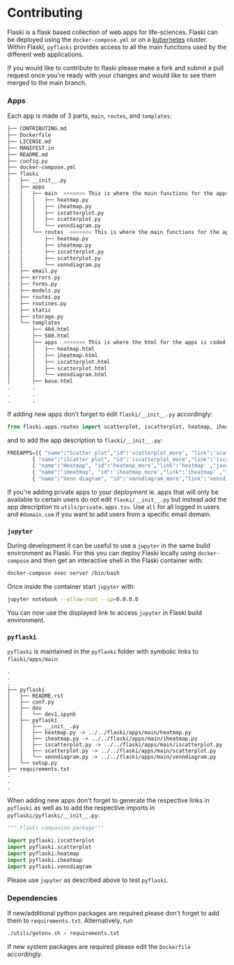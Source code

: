 # Contributing

Flaski is a flask based collection of web apps for life-sciences. Flaski can be deployed using the `docker-compose.yml` or on a [kubernetes](https://github.com/mpg-age-bioinformatics/flaski/tree/master/kubernetes#kubernetes) cluster. Within Flaski, `pyflaski` provides access to all the main functions used by the different web applications.

If you would like to contribute to flaski please make a fork and submit a pull request once you're ready with your changes and would like to see them merged to the main branch.

### Apps

Each app is made of 3 parts, `main`, `routes`, and `templates`:

```bash
├── CONTRIBUTING.md
├── Dockerfile
├── LICENSE.md
├── MANIFEST.in
├── README.md
├── config.py
├── docker-compose.yml
├── flaski
│   ├── __init__.py
│   ├── apps
│   │   ├── main  <<<<<<< This is where the main functions for the apps are stored >>>>>>>
│   │   │   ├── heatmap.py
│   │   │   ├── iheatmap.py
│   │   │   ├── iscatterplot.py
│   │   │   ├── scatterplot.py
│   │   │   └── venndiagram.py
│   │   └── routes  <<<<<<< This is where the main functions for the apps are connected to html output and input >>>>>>>
│   │       ├── heatmap.py
│   │       ├── iheatmap.py
│   │       ├── iscatterplot.py
│   │       ├── scatterplot.py
│   │       └── venndiagram.py
│   ├── email.py
│   ├── errors.py
│   ├── forms.py
│   ├── models.py
│   ├── routes.py
│   ├── routines.py
│   ├── static
│   ├── storage.py
│   └── templates
│       ├── 404.html
│       ├── 500.html
│       ├── apps  <<<<<<< This is where the html for the apps is coded >>>>>>>
│       │   ├── heatmap.html
│       │   ├── iheatmap.html
│       │   ├── iscatterplot.html
│       │   ├── scatterplot.html
│       │   └── venndiagram.html
│       ├── base.html
.       .
.       .
.       .
```
If adding new apps don't forget to edit `flaski/__init__.py` accordingly:
```python
from flaski.apps.routes import scatterplot, iscatterplot, heatmap, iheatmap, venndiagram
```
and to add the app description to `flaski/__init__.py`:
```python
FREEAPPS=[{ "name":"Scatter plot","id":'scatterplot_more', "link":'scatterplot' , "java":"javascript:ReverseDisplay('scatterplot_more')", "description":"A static scatterplot app." },\
        { "name":"iScatter plot", "id":'iscatterplot_more',"link":'iscatterplot' ,"java":"javascript:ReverseDisplay('iscatterplot_more')", "description":"An intreactive scatterplot app."},\
        { "name":"Heatmap", "id":'heatmap_more',"link":'heatmap' ,"java":"javascript:ReverseDisplay('heatmap_more')", "description":"An heatmap plotting app."},\
        { "name":"iHeatmap", "id":'iheatmap_more',"link":'iheatmap' ,"java":"javascript:ReverseDisplay('iheatmap_more')", "description":"An interactive heatmap plotting app."},\
        { "name":"Venn diagram", "id":'venndiagram_more',"link":'venndiagram' ,"java":"javascript:ReverseDisplay('venndiagram_more')", "description":"A venn diagram plotting app."} ]
```
If you're adding private apps to your deployment ie. apps that will only be available to certain users do not edit `flaski/__init__.py` but instead add the app description to `utils/private.apps.tsv`.
Use `all` for all logged in users and `#domain.com` if you want to add users from a specific email domain.

### `jupyter`

During development it can be useful to use a `jupyter` in the same build environment as Flaski. For this you can deploy Flaski locally using `docker-compose` 
and then get an interactive shell in the Flaski container with:
```bash
docker-compose exec server /bin/bash
```
Once inside the container start `jupyter` with:
```bash
jupyter notebook --allow-root --ip=0.0.0.0
```
You can now use the displayed link to access `jupyter` in Flaski build environment.

### `pyflaski`

`pyflaski` is maintained in the `pyflaski` folder with symbolic links to `flaski/apps/main`:
```
.
.
.
├── pyflaski
│   ├── README.rst
│   ├── conf.py
│   ├── dev
│   │   └── dev1.ipynb
│   ├── pyflaski
│   │   ├── __init__.py
│   │   ├── heatmap.py -> ../../flaski/apps/main/heatmap.py
│   │   ├── iheatmap.py -> ../../flaski/apps/main/iheatmap.py
│   │   ├── iscatterplot.py -> ../../flaski/apps/main/iscatterplot.py
│   │   ├── scatterplot.py -> ../../flaski/apps/main/scatterplot.py
│   │   └── venndiagram.py -> ../../flaski/apps/main/venndiagram.py
│   └── setup.py
├── requirements.txt
.
.
.
```
When adding new apps don't forget to generate the respective links in `pyflaski` as well as to add the respective imports
in `pyflaski/pyflaski/__init__.py`:
```python
""" Flaski companion package"""

import pyflaski.iscatterplot
import pyflaski.scatterplot
import pyflaski.heatmap
import pyflaski.iheatmap
import pyflaski.venndiagram
```
Please use `jupyter` as described above to test `pyflaski`.

### Dependencies

If new/additional python packages are required please don't forget to add them to `requirements.txt`. Alternatively, run 
```bash
./utils/getenv.sh > requirements.txt
```
If new system packages are required please edit the `Dockerfile` accordingly.
